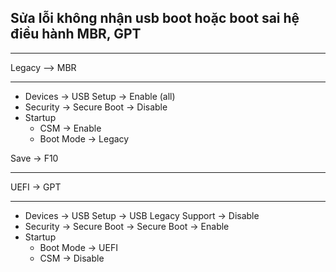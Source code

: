 Sửa lỗi không nhận usb boot hoặc boot sai hệ điều hành MBR, GPT
------------

- - - 
Legacy --> MBR
- - -

- Devices -> USB Setup -> Enable (all)
- Security -> Secure Boot -> Disable
- Startup
  - CSM -> Enable
  - Boot Mode -> Legacy

Save -> F10

- - -
UEFI -> GPT
- - -

- Devices -> USB Setup -> USB Legacy Support -> Disable
- Security -> Secure Boot -> Secure Boot -> Enable
- Startup
  - Boot Mode -> UEFI
  - CSM -> Disable



